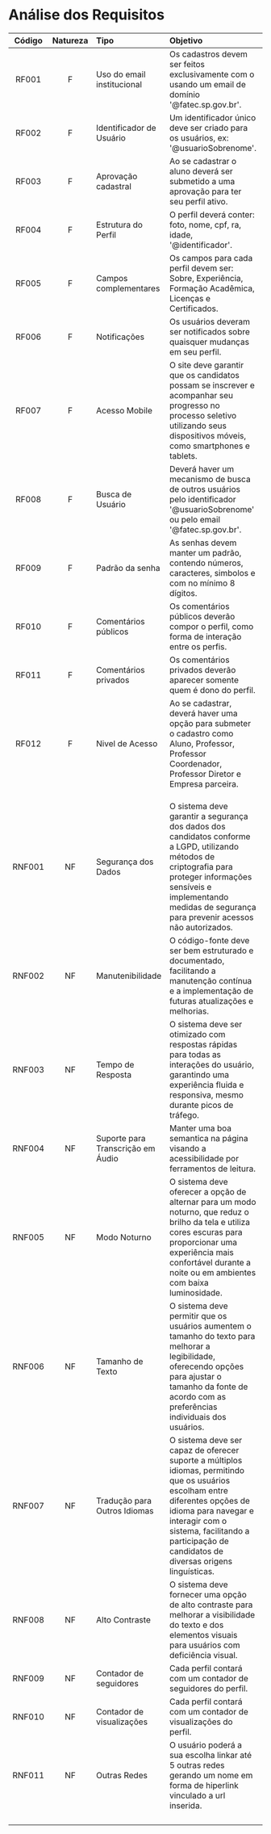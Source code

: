 # Análise dos Requisitos

| Código | Natureza | Tipo | Objetivo | Prioridade |
|:------:|:--------:|:-----|:----------|:----------:|
| RF001 | F | Uso do email institucional | Os cadastros devem ser feitos exclusivamente com o usando um email de domínio '@fatec.sp.gov.br'. | Alta |
| RF002 | F | Identificador de Usuário | Um identificador único deve ser criado para os usuários, ex: '@usuarioSobrenome'. | Alta |
| RF003 | F | Aprovação cadastral | Ao se cadastrar o aluno deverá ser submetido a uma aprovação para ter seu perfil ativo. | Alta |
| RF004 | F | Estrutura do Perfil | O perfil deverá conter: foto, nome, cpf, ra, idade, '@identificador'. | Alta |
| RF005 | F| Campos complementares | Os campos para cada perfil devem ser: Sobre, Experiência, Formação Acadêmica, Licenças e Certificados. | Alta |
| RF006 | F | Notificações | Os usuários deveram ser notificados sobre quaisquer mudanças em seu perfil. | Média |
| RF007 | F | Acesso Mobile  | O site deve garantir que os candidatos possam se inscrever e acompanhar seu progresso no processo seletivo utilizando seus dispositivos móveis, como smartphones e tablets. | Média |
| RF008 | F | Busca de Usuário | Deverá haver um mecanismo de busca de outros usuários pelo identificador '@usuarioSobrenome' ou pelo email '@fatec.sp.gov.br'. | Média |
| RF009 | F | Padrão da senha | As senhas devem manter um padrão, contendo números, caracteres, simbolos e com no mínimo 8 dígitos. | Média |
| RF010 | F | Comentários públicos | Os comentários públicos deverão compor o perfil, como forma de interação entre os perfis. | Média |
| RF011 | F | Comentários privados | Os comentários privados deverão aparecer somente quem é dono do perfil. | Média |
| RF012 | F | Nivel de Acesso | Ao se cadastrar, deverá haver uma opção para submeter o cadastro como Aluno, Professor, Professor Coordenador, Professor Diretor e Empresa parceira. | Baixa |
| | | | | |
| | | | | |
| | | | | |
| RNF001 | NF | Segurança dos Dados | O sistema deve garantir a segurança dos dados dos candidatos conforme a LGPD, utilizando métodos de criptografia para proteger informações sensíveis e implementando medidas de segurança para prevenir acessos não autorizados. | Alta|
| RNF002 | NF | Manutenibilidade | O código-fonte deve ser bem estruturado e documentado, facilitando a manutenção contínua e a implementação de futuras atualizações e melhorias. | Alta |
| RNF003 | NF | Tempo de Resposta | O sistema deve ser otimizado com respostas rápidas para todas as interações do usuário, garantindo uma experiência fluida e responsiva, mesmo durante picos de tráfego. | Alta |
| RNF004 | NF | Suporte para Transcrição em Áudio | Manter uma boa semantica na página visando a acessibilidade por ferramentos de leitura. | Média |
| RNF005 | NF | Modo Noturno | O sistema deve oferecer a opção de alternar para um modo noturno, que reduz o brilho da tela e utiliza cores escuras para proporcionar uma experiência mais confortável durante a noite ou em ambientes com baixa luminosidade. | Baixa |
| RNF006 | NF | Tamanho de Texto | O sistema deve permitir que os usuários aumentem o tamanho do texto para melhorar a legibilidade, oferecendo opções para ajustar o tamanho da fonte de acordo com as preferências individuais dos usuários. | Baixa |
| RNF007 | NF | Tradução para Outros Idiomas | O sistema deve ser capaz de oferecer suporte a múltiplos idiomas, permitindo que os usuários escolham entre diferentes opções de idioma para navegar e interagir com o sistema, facilitando a participação de candidatos de diversas origens linguísticas. | Baixa |
| RNF008 | NF | Alto Contraste| O sistema deve fornecer uma opção de alto contraste para melhorar a visibilidade do texto e dos elementos visuais para usuários com deficiência visual. | Baixo |
| RNF009 | NF | Contador de seguidores | Cada perfil contará com um contador de seguidores do perfil. | Baixo |
| RNF010 | NF | Contador de visualizações | Cada perfil contará com um contador de visualizações do perfil. | Baixo |
| RNF011 | NF | Outras Redes | O usuário poderá a sua escolha linkar até 5 outras redes gerando um nome em forma de hiperlink vinculado a url inserida. | Baixa |
| | | | | |
| | | | | |
| | | | | |
| | | | | |


